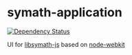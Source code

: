 symath-application
==================
[![Dependency Status](https://david-dm.org/lekhmanrus/symath-application.svg?theme=shields.io)](https://david-dm.org/lekhmanrus/symath-application)

UI for [libsymath-js](https://github.com/denzp/libsymath-js) based on [node-webkit](https://github.com/rogerwang/node-webkit)
